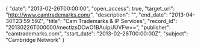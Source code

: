 {
  "date": "2013-02-26T00:00:00", 
  "open_access": true, 
  "target_url": "http://www.camtrademarks.com/", 
  "description": "", 
  "end_date": "2013-04-30T23:59:59Z", 
  "title": "Cam Trademarks & IP Services", 
  "record_id": "20130226T000000/mectlzsDCwO1BAulpUUVFw==", 
  "publisher": "camtrademarks.com", 
  "start_date": "2013-02-26T00:00:00Z", 
  "subject": "Cambridge Network"
}

